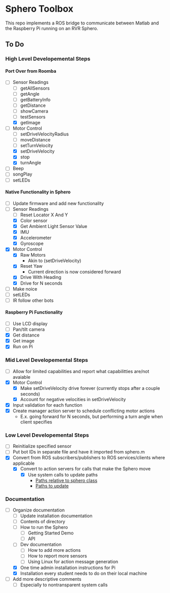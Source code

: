 # Sphero Toolbox
This repo implements a ROS bridge to communicate between Matlab and the Raspberry Pi running on an RVR Sphero.

## To Do
### High Level Developemental Steps
#### Port Over from Roomba
- [ ] Sensor Readings
    - [ ] getAllSensors
    - [ ] getAngle
    - [ ] getBatteryInfo
    - [ ] getDistance	
    - [ ] showCamera
    - [ ] testSensors
    - [x] getImage
- [ ] Motor Control
    - [ ] setDriveVelocityRadius
    - [ ] moveDistance
    - [ ] setTurnVelocity
    - [x] setDriveVelocity
    - [x] stop
    - [x] turnAngle
- [ ] Beep
- [ ] songPlay
- [ ] setLEDs
#### Native Functionality in Sphero
- [ ] Update firmware and add new functionality
- [ ] Sensor Readings
    - [ ] Reset Locator X And Y
    - [x] Color sensor
    - [x] Get Ambient Light Sensor Value
    - [x] IMU
    - [x] Accelerometer
    - [x] Gyroscope
- [x] Motor Control
    - [x] Raw Motors
        * Akin to (setDriveVelocity)
    - [x] Reset Yaw
        * Current direction is now considered forward
    - [x] Drive With Heading
    - [x] Drive for N seconds
- [ ] Make noice
- [ ] setLEDs
- [ ] IR follow other bots
#### Raspberry Pi Functionality
- [ ] Use LCD display
- [ ] Pan/tilt camera
- [x] Get distance
- [x] Get image
- [x] Run on Pi
### Mid Level Developemental Steps
- [ ] Allow for limited capabilities and report what capabilitties are/not avaiable
- [x] Motor Control
    - [x] Make setDriveVelocity drive forever (currently stops after a couple seconds)
    - [x] Account for negative velocities in setDriveVelocity
- [x] Input validation for each function
- [x] Create manager action server to schedule conflicting motor actions
    * E.x. going forward for N seconds, but performing a turn angle when client specifies
### Low Level Developemental Steps
- [ ] Reinitialize specified sensor
- [ ] Put bot IDs in separate file and have it imported from sphero.m
- [x] Convert from ROS subscribers/publishers to ROS services/clients where applicable
    - [x] Convert to action servers for calls that make the Sphero move
        - [x] Use system calls to update paths
            * [Paths relative to sphero class](https://www.mathworks.com/matlabcentral/answers/250997-how-to-use-relative-path-to-use-matlab-file-in-another-computer)
            * [Paths to update](https://www.mathworks.com/help/ros/ug/ros-custom-message-support.html)
### Documentation
- [ ] Organize documentation
    - [ ] Update installation documentation
    - [ ] Contents of directory
    - [ ] How to run the Sphero
        - [ ] Getting Started Demo
        - [ ] API
    - [ ] Dev documentation
        - [ ] How to add more actions
        - [ ] How to report more sensors
        - [ ] Using Linux for action message generation
    - [x] One time admin installation instructions for Pi
    - [x] Installation every student needs to do on their local machine
- [ ] Add more descriptive comments
    - [ ] Especially to nontransparent system calls
